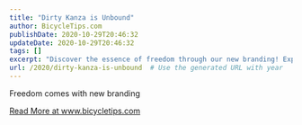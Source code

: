 ```yaml
---
title: "Dirty Kanza is Unbound"
author: BicycleTips.com
publishDate: 2020-10-29T20:46:32
updateDate: 2020-10-29T20:46:32
tags: []
excerpt: "Discover the essence of freedom through our new branding! Explore more at www.bicycletips.com for exciting insights and updates. #cycling #branding"
url: /2020/dirty-kanza-is-unbound  # Use the generated URL with year
---
```

<p>Freedom comes with new branding</p> <a href="https://www.bicycletips.com/home/2020/10/dirty-kanza-is-unbound">Read More at www.bicycletips.com</a>

